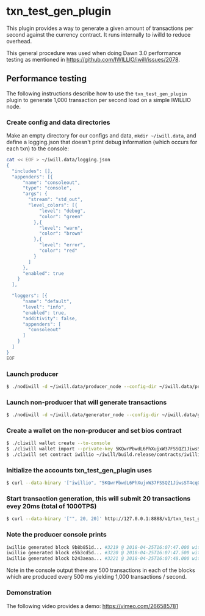 # txn\_test\_gen\_plugin

This plugin provides a way to generate a given amount of transactions per second against the currency contract. It runs internally to iwilld to reduce overhead.

This general procedure was used when doing Dawn 3.0 performance testing as mentioned in https://github.com/IWILLIO/iwill/issues/2078.

## Performance testing

The following instructions describe how to use the `txn_test_gen_plugin` plugin to generate 1,000 transaction per second load on a simple IWILLIO node.

### Create config and data directories
Make an empty directory for our configs and data, `mkdir ~/iwill.data`, and define a logging.json that doesn't print debug information (which occurs for each txn) to the console:
```bash
cat << EOF > ~/iwill.data/logging.json
{
  "includes": [],
  "appenders": [{
      "name": "consoleout",
      "type": "console",
      "args": {
        "stream": "std_out",
        "level_colors": [{
            "level": "debug",
            "color": "green"
          },{
            "level": "warn",
            "color": "brown"
          },{
            "level": "error",
            "color": "red"
          }
        ]
      },
      "enabled": true
    }
  ],

  "loggers": [{
      "name": "default",
      "level": "info",
      "enabled": true,
      "additivity": false,
      "appenders": [
        "consoleout"
      ]
    }
  ]
}
EOF
```

### Launch producer
```bash
$ ./nodiwill -d ~/iwill.data/producer_node --config-dir ~/iwill.data/producer_node -l ~/iwill.data/logging.json --http-server-address "" -p iwillio -e
```

### Launch non-producer that will generate transactions
```bash
$ ./nodiwill -d ~/iwill.data/generator_node --config-dir ~/iwill.data/generator_node -l ~/iwill.data/logging.json --plugin iwillio::txn_test_gen_plugin --plugin iwillio::chain_api_plugin --p2p-peer-address localhost:9876 --p2p-listen-endpoint localhost:5555
```

### Create a wallet on the non-producer and set bios contract
```bash
$ ./cliwill wallet create --to-console
$ ./cliwill wallet import --private-key 5KQwrPbwdL6PhXujxW37FSSQZ1JiwsST4cqQzDeyXtP79zkvFD3
$ ./cliwill set contract iwillio ~/iwill/build.release/contracts/iwillio.bios/ 
```

### Initialize the accounts txn_test_gen_plugin uses
```bash
$ curl --data-binary '["iwillio", "5KQwrPbwdL6PhXujxW37FSSQZ1JiwsST4cqQzDeyXtP79zkvFD3"]' http://127.0.0.1:8888/v1/txn_test_gen/create_test_accounts
```

### Start transaction generation, this will submit 20 transactions evey 20ms (total of 1000TPS)
```bash
$ curl --data-binary '["", 20, 20]' http://127.0.0.1:8888/v1/txn_test_gen/start_generation
```

### Note the producer console prints
```bash
iwillio generated block 9b8b851d... #3219 @ 2018-04-25T16:07:47.000 with 500 trxs, lib: 3218
iwillio generated block e5b3cd5d... #3220 @ 2018-04-25T16:07:47.500 with 500 trxs, lib: 3219
iwillio generated block b243aeaa... #3221 @ 2018-04-25T16:07:48.000 with 500 trxs, lib: 3220
```

Note in the console output there are 500 transactions in each of the blocks which are produced every 500 ms yielding 1,000 transactions / second.

### Demonstration
The following video provides a demo: https://vimeo.com/266585781

